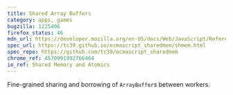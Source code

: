 ```yaml
---
title: Shared Array Buffers
category: apps, games
bugzilla: 1225406
firefox_status: 46
mdn_url: https://developer.mozilla.org/en-US/docs/Web/JavaScript/Reference/Global_Objects/SharedArrayBuffer
spec_url: https://tc39.github.io/ecmascript_sharedmem/shmem.html
spec_repo: https://github.com/tc39/ecmascript_sharedmem
chrome_ref: 4570991992766464
ie_ref: Shared Memory and Atomics
---
```


Fine-grained sharing and borrowing of `ArrayBuffer`s between workers.
